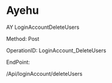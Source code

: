 #     Ayehu


AY LoginAccountDeleteUsers

Method: Post

OperationID: LoginAccount_DeleteUsers

EndPoint:

/Api/loginAccount/deleteUsers

